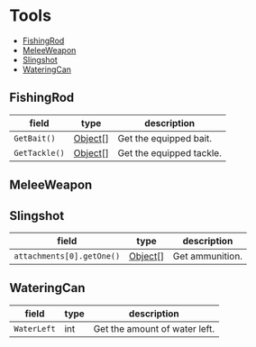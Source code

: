# Tools

* [FishingRod](#fishingrod)
* [MeleeWeapon](#meleeweapon)
* [Slingshot](#slingshot)
* [WateringCan](#wateringcan)

## FishingRod

| field         | type                            | description              |
|---------------|---------------------------------|--------------------------|
| `GetBait()`   | [Object](./PatchItems#object)[] | Get the equipped bait.   |
| `GetTackle()` | [Object](./PatchItems#object)[] | Get the equipped tackle. |

## MeleeWeapon

## Slingshot

| field                     | type                            | description     |
|---------------------------|---------------------------------|-----------------|
| `attachments[0].getOne()` | [Object](./PatchItems#object)[] | Get ammunition. |

## WateringCan


| field       | type | description                   |
|-------------|------|-------------------------------|
| `WaterLeft` | int  | Get the amount of water left. |